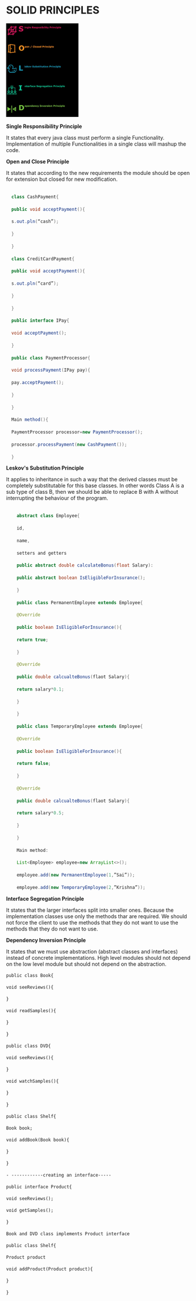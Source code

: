 # SOLID PRINCIPLES

![images.png](images.png)


**Single Responsibility Principle**

It states that every java class must perform a single Functionality. Implementation of multiple Functionalities in a single class will mashup the code.

**Open and Close Principle**

It states that according to the new requirements the module should be open for extension but closed for new modification.



  ``` JAVA

    class CashPayment{

    public void acceptPayment(){

    s.out.pln(“cash”);

    }

    }

    class CreditCardPayment{

    public void acceptPayment(){

    s.out.pln(“card”);

    }

    }

    public interface IPay{

    void acceptPayment();

    }

    public class PaymentProcessor{

    void processPayment(IPay pay){

    pay.acceptPayment();

    }

    }

    Main method(){

    PaymentProcessor processor=new PaymentProcessor();

    processor.processPayment(new CashPayment());

    }
  ```

**Leskov's Substitution Principle**

It applies to inheritance in such a way that the derived classes must be completely substitutable for this base classes. In other words Class A is a sub type of class B, then we should be able to replace B with A without interrupting the behaviour of the program.

``` JAVA

    abstract class Employee{

    id,

    name,

    setters and getters

    public abstract double calculateBonus(float Salary):

    public abstract boolean IsEligibleForInsurance();

    }

    public class PermanentEmployee extends Employee{

    @Override

    public boolean IsEligibleForInsurance(){

    return true;

    }

    @Override

    public double calcualteBonus(flaot Salary){

    return salary*0.1;

    }

    }

    public class TemporaryEmployee extends Employee{

    @Override

    public boolean IsEligibleForInsurance(){

    return false;

    }

    @Override

    public double calcualteBonus(flaot Salary){

    return salary*0.5;

    }

    }

    Main method:

    List<Employee> employee=new ArrayList<>();

    employee.add(new PermanentEmployee(1,”Sai”));

    employee.add(new TemporaryEmployee(2,”Krishna”));
```

**Interface Segregation Principle**

It states that the larger interfaces split into smaller ones. Because the implementation classes use only the methods thar are required. We should not force the client to use the methods that they do not want to use the methods that they do not want to use.

**Dependency Inversion Principle**

It states that we must use abstraction (abstract classes and interfaces) instead of concrete implementations. High level modules should not depend on the low level module but should not depend on the abstraction.

    public class Book{

    void seeReviews(){

    }

    void readSamples(){

    }

    }

    public class DVD{

    void seeReviews(){

    }

    void watchSamples(){

    }

    }

    public class Shelf{

    Book book;

    void addBook(Book book){

    }

    }

    - ------------creating an interface-----

    public interface Product{

    void seeReviews();

    void getSamples();

    }

    Book and DVD class implements Product interface

    public class Shelf{

    Product product

    void addProduct(Product product){

    }

    }
